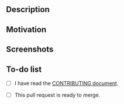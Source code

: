 <!-- Summarize your changes in the Title field -->

## Description

<!--
  Note: Before sending a pull request, make sure there's an issue for what you're changing
   - Search for issues: https://github.com/adobe/leonardo/issues
   - If there's no issue, file it: https://github.com/adobe/leonardo/issues/new/choose
-->
<!-- Describe what you changed and link to the relevant issue(s) -->

## Motivation

<!-- How do your changes support this project's goals? -->

## Screenshots

<!-- If applicable, add screenshots to show what you changed -->

## To-do list

<!-- Put an "x" to indicate you've done each of the following -->

- [ ] I have read the [CONTRIBUTING document](/.github/CONTRIBUTING.md).
<!-- If this pull request isn't ready, add any remaining tasks here -->
- [ ] This pull request is ready to merge.
